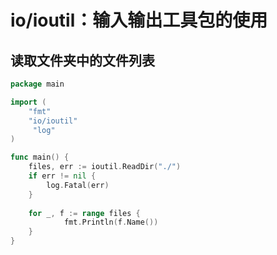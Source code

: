# io/ioutil：输入输出工具包的使用
<p id="cffvT9gxo4ytU22EBbaMa3">

## 读取文件夹中的文件列表

</p>


<p id="rKJXZQ91ktxPNS3723Kt8j">

```Go
package main

import (
    "fmt"
    "io/ioutil"
     "log"
)

func main() {
    files, err := ioutil.ReadDir("./")
    if err != nil {
        log.Fatal(err)
    }
 
    for _, f := range files {
            fmt.Println(f.Name())
    }
}
```


</p>


<p id="qgwhsJQwGxmkpMAkgVx1La">



</p>


